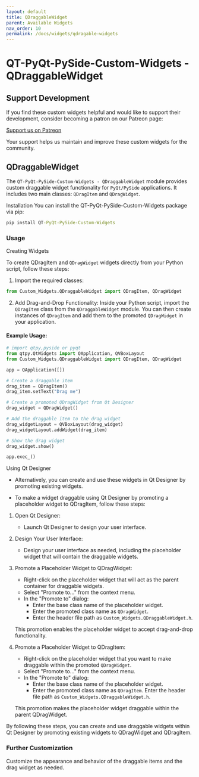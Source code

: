 ```yaml
---
layout: default
title: QDraggableWidget
parent: Available Widgets
nav_order: 10
permalink: /docs/widgets/qdragable-widgets
---
```


# QT-PyQt-PySide-Custom-Widgets - QDraggableWidget

## Support Development
If you find these custom widgets helpful and would like to support their development, consider becoming a patron on our Patreon page:

[Support us on Patreon](https://www.patreon.com/spinntv)

Your support helps us maintain and improve these custom widgets for the community.

## QDraggableWidget
The `QT-PyQt-PySide-Custom-Widgets - QDraggableWidget` module provides custom draggable widget functionality for `PyQt/PySide` applications. It includes two main classes: `QDragItem` and `QDragWidget`.

Installation
You can install the QT-PyQt-PySide-Custom-Widgets package via pip:

```cmd
pip install QT-PyQt-PySide-Custom-Widgets
```
### Usage
Creating Widgets

To create QDragItem and `QDragWidget` widgets directly from your Python script, follow these steps:

1. Import the required classes:
```python
from Custom_Widgets.QDraggableWidget import QDragItem, QDragWidget
```

2. Add Drag-and-Drop Functionality:
Inside your Python script, import the `QDragItem` class from the `QDraggableWidget` module. You can then create instances of `QDragItem` and add them to the promoted `QDragWidget` in your application.

#### Example Usage:
```python
# import qtpy,pyside or pyqt
from qtpy.QtWidgets import QApplication, QVBoxLayout
from Custom_Widgets.QDraggableWidget import QDragItem, QDragWidget

app = QApplication([])

# Create a draggable item
drag_item = QDragItem()
drag_item.setText("Drag me")

# Create a promoted QDragWidget from Qt Designer
drag_widget = QDragWidget()

# Add the draggable item to the drag widget
drag_widgetLayout = QVBoxLayout(drag_widget)
drag_widgetLayout.addWidget(drag_item)

# Show the drag widget
drag_widget.show()

app.exec_()

```

Using Qt Designer
- Alternatively, you can create and use these widgets in Qt Designer by promoting existing widgets.

- To make a widget draggable using Qt Designer by promoting a placeholder widget to QDragItem, follow these steps:

1. Open Qt Designer:
    - Launch Qt Designer to design your user interface.

2. Design Your User Interface:
    - Design your user interface as needed, including the placeholder widget that will contain the draggable widgets.

3. Promote a Placeholder Widget to QDragWidget:

    - Right-click on the placeholder widget that will act as the parent container for draggable widgets.
    - Select "Promote to..." from the context menu.
    - In the "Promote to" dialog:
        - Enter the base class name of the placeholder widget.
        - Enter the promoted class name as `QDragWidget`.
        - Enter the header file path as `Custom_Widgets.QDraggableWidget.h`.

    This promotion enables the placeholder widget to accept drag-and-drop functionality.

4. Promote a Placeholder Widget to QDragItem:

    - Right-click on the placeholder widget that you want to make draggable within the promoted `QDragWidget`.
    - Select "Promote to..." from the context menu.
    - In the "Promote to" dialog:
        - Enter the base class name of the placeholder widget.
        - Enter the promoted class name as `QDragItem`.
        Enter the header file path as `Custom_Widgets.QDraggableWidget.h`.

    This promotion makes the placeholder widget draggable within the parent QDragWidget.

By following these steps, you can create and use draggable widgets within Qt Designer by promoting existing widgets to QDragWidget and QDragItem.

### Further Customization
Customize the appearance and behavior of the draggable items and the drag widget as needed.
